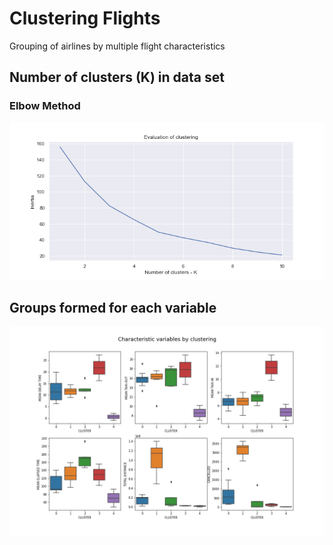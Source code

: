 # Clustering Flights

Grouping of airlines by multiple flight characteristics

## Number of clusters (K) in data set
### Elbow Method
![elbow](./Figures/elbow.png)

## Groups formed for each variable
![boxplot cluster](./Figures/characteristics.png)
